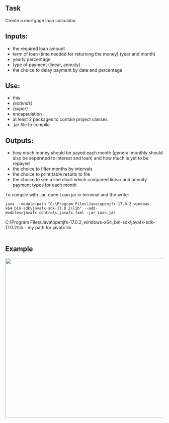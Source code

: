 ## Task
Create a mortgage loan calculator

## Inputs:
* the required loan amount
* term of loan (time needed for returning the money) (year and month)
* yearly percentage
* type of payment (linear, annuity)
* the choice to delay payment by date and percentage

## Use:
* this
* *(extends)*
* *(super)*
* encapsulation
* at least 2 packages to contain project classes
* .jar file to compile

## Outputs:
* how much money should be payed each month (general monthly should also be seperated to interest and loan) and how much is yet to be repayed
* the choice to filter months by intervals
* the choice to print table results to file
* the choice to see a line chart which compared linear and annuity payment types for each month


To compile with .jar, open Loan.jar in terminal and the write:
```
java --module-path "C:\Program Files\Java\openjfx-17.0.2_windows-x64_bin-sdk\javafx-sdk-17.0.2\lib" --add-modules=javafx.controls,javafx.fxml -jar Loan.jar
```
C:\Program Files\Java\openjfx-17.0.2_windows-x64_bin-sdk\javafx-sdk-17.0.2\lib - my path for javafx lib
<br /><br />
## Example
<img src=https://user-images.githubusercontent.com/65849358/163431397-bab36cc5-8779-4e47-84b9-4b237cf3105f.png width="1000" height="506" />
